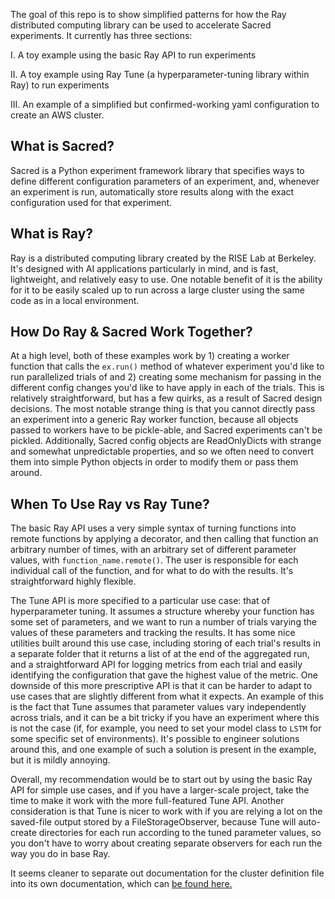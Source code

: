 The goal of this repo is to show simplified patterns for how the Ray distributed computing
 library can be used to accelerate Sacred experiments. It currently has three sections: 
 
 I. A toy example using the basic Ray API to run experiments
 
 II. A toy example using Ray Tune (a hyperparameter-tuning library within Ray) to run 
 experiments 
 
 III. An example of a simplified but confirmed-working yaml configuration to create an AWS cluster. 
 
 ## What is Sacred? 
 Sacred is a Python experiment framework library that specifies ways to define different configuration
 parameters of an experiment, and, whenever an experiment is run, automatically store results along with the 
 exact configuration used for that experiment. 
 
 
 ## What is Ray? 
 Ray is a distributed computing library created by the RISE Lab at Berkeley. It's designed 
 with AI applications particularly in mind, and is fast, lightweight, and relatively easy to use. 
 One notable benefit of it is the ability for it to be easily scaled up to run across a large cluster using
 the same code as in a local environment. 
 
 ## How Do Ray & Sacred Work Together? 
 At a high level, both of these examples work by 1) creating a worker function that calls the 
 `ex.run()` method of whatever experiment you'd like to run parallelized trials of and 2) creating 
 some mechanism for passing in the different config changes you'd like to have apply in each of the
 trials. This is relatively straightforward, but has a few quirks, as a result of Sacred design decisions. 
 The most notable strange thing is that you cannot directly pass an experiment into a generic Ray worker 
 function, because all objects passed to workers have to be pickle-able, and Sacred experiments can't 
 be pickled. Additionally, Sacred config objects are ReadOnlyDicts with strange and somewhat unpredictable properties, 
 and so we often need to convert them into simple Python objects in order to modify them or 
 pass them around. 
 
 
 ## When To Use Ray vs Ray Tune?
 The basic Ray API uses a very simple syntax of turning functions into remote functions by applying a decorator, 
 and then calling that function an arbitrary number of times, with an arbitrary set of different parameter values, 
 with `function_name.remote()`. The user is responsible for each individual call of the function, and for 
 what to do with the results. It's straightforward highly flexible. 
 
 The Tune API is more specified to a particular use case: that of hyperparameter tuning. It assumes a structure 
 whereby your function has some set of parameters, and we want to run a number of trials varying the values 
 of these parameters and tracking the results. It has some nice utilities built around this use case, including 
 storing of each trial's results in a separate folder that it returns a list of at the end of the aggregated run, 
 and a straightforward API for logging metrics from each trial and easily identifying the configuration that 
 gave the highest value of the metric. One downside of this more prescriptive API is that it can be harder to adapt 
 to use cases that are slightly different from what it expects. An example of this is the fact that Tune assumes
 that parameter values vary independently across trials, and it can be a bit tricky if you have an experiment where this
 is not the case (if, for example, you need to set your model class to `LSTM` for some specific set of environments). 
 It's possible to engineer solutions around this, and one example of such a solution is present in the example, but it 
 is mildly annoying.
 
 Overall, my recommendation would be to start out by using the basic Ray API for simple use cases, and if you have a larger-scale project, 
 take the time to make it work with the more full-featured Tune API. Another consideration is that Tune is nicer to work
 with if you are relying a lot on the saved-file output stored by a FileStorageObserver, because Tune will auto-create 
 directories for each run according to the tuned parameter values, so you don't have to worry about creating separate 
 observers for each run the way you do in base Ray. 
 
 
 It seems cleaner to separate out documentation for the cluster definition file into its own 
 documentation, which can [be found here.](ClusterDocumentation.md)
 
 
 
 